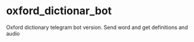 # oxford_dictionar_bot
Oxford dictionary telegram bot version. Send word and get definitions and audio 
